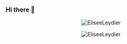 ### Hi there 👋
<p align="center"> <img src="https://github-readme-stats.vercel.app/api?username=EliseeLeydier&show_icons=true&theme=swift" alt="EliseeLeydier" />
<p align="center"> <img src="https://github-readme-stats.vercel.app/api/top-langs/?username=EliseeLeydier&layout=compact" alt="EliseeLeydier" />

